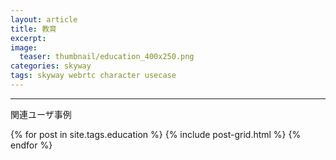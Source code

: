 ```yaml
---
layout: article
title: 教育
excerpt: 
image:
  teaser: thumbnail/education_400x250.png
categories: skyway
tags: skyway webrtc character usecase
---
```



<hr>

関連ユーザ事例

<div class="tiles">
{% for post in site.tags.education %}
  {% include post-grid.html %}
{% endfor %}
</div><!-- /.tiles -->